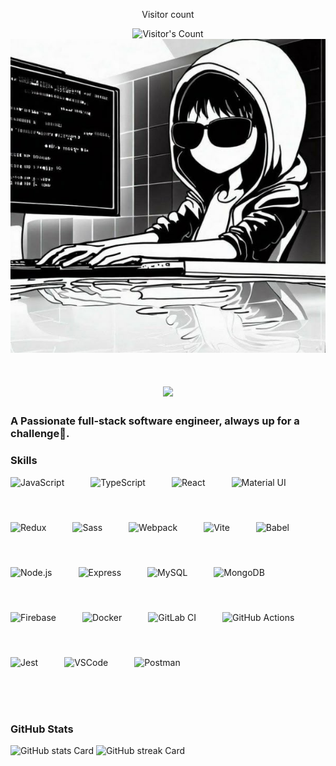 <div align="center"> 
  <p>Visitor count</p>
  <img src="https://profile-counter.glitch.me/gig-ankitsharma/count.svg" alt="Visitor's Count" />
</div>
<div align="center">
  <img src="https://github.com/gig-ankitsharma/gig-ankitsharma/blob/main/91779771e0c323b769b5468319754d3a.jpg" alt="cool coder :)">
</div>
<h1 align="center">
    <img src="https://readme-typing-svg.herokuapp.com/?font=Inter&size=48&center=true&vCenter=true&width=500&height=70&color=4493F8&duration=4000&lines=Hi+There!+👋;+I'm+Ankit!;" />
</h1>

### A Passionate full-stack software engineer, always up for a challenge🥂.

 **<h3 align="left">Skills</h3>**

<div
      style="display: flex; flex-wrap: wrap; gap: 24px; justify-content: left"
    >
      <img
        src="https://skillicons.dev/icons?i=javascript"
        height="48"
        alt="JavaScript"
        style="margin-right: 18px"
      />
      <img
        src="https://skillicons.dev/icons?i=typescript"
        height="48"
        alt="TypeScript"
        style="margin-right: 18px"
      />
      <img
        src="https://skillicons.dev/icons?i=react"
        height="48"
        alt="React"
        style="margin-right: 18px"
      />
      <img
        src="https://skillicons.dev/icons?i=materialui"
        height="48"
        alt="Material UI"
        style="margin-right: 18px"
      />
      <img
        src="https://skillicons.dev/icons?i=redux"
        height="48"
        alt="Redux"
        style="margin-right: 18px"
      />
      <img
        src="https://skillicons.dev/icons?i=sass"
        height="48"
        alt="Sass"
        style="margin-right: 18px"
      />
      <img
        src="https://skillicons.dev/icons?i=webpack"
        height="48"
        alt="Webpack"
        style="margin-right: 18px"
      />
      <img
        src="https://skillicons.dev/icons?i=vite"
        height="48"
        alt="Vite"
        style="margin-right: 18px"
      />
      <img
        src="https://skillicons.dev/icons?i=babel"
        height="48"
        alt="Babel"
        style="margin-right: 18px"
      />
      <img
        src="https://skillicons.dev/icons?i=nodejs"
        height="48"
        alt="Node.js"
        style="margin-right: 18px"
      />
      <img
        src="https://skillicons.dev/icons?i=express"
        height="48"
        alt="Express"
        style="margin-right: 18px"
      />
      <img
        src="https://skillicons.dev/icons?i=mysql"
        height="48"
        alt="MySQL"
        style="margin-right: 18px"
      />
      <img
        src="https://skillicons.dev/icons?i=mongodb"
        height="48"
        alt="MongoDB"
        style="margin-right: 18px"
      />
      <img
        src="https://skillicons.dev/icons?i=firebase"
        height="48"
        alt="Firebase"
        style="margin-right: 18px"
      />
      <img
        src="https://skillicons.dev/icons?i=docker"
        height="48"
        alt="Docker"
        style="margin-right: 18px"
      />
      <img
        src="https://skillicons.dev/icons?i=gitlab"
        height="48"
        alt="GitLab CI"
        style="margin-right: 18px"
      />
      <img
        src="https://skillicons.dev/icons?i=githubactions"
        height="48"
        alt="GitHub Actions"
        style="margin-right: 18px"
      />
      <img
        src="https://skillicons.dev/icons?i=jest"
        height="48"
        alt="Jest"
        style="margin-right: 18px"
      />
      <img
        src="https://skillicons.dev/icons?i=vscode"
        height="48"
        alt="VSCode"
        style="margin-right: 18px"
      />
      <img
        src="https://skillicons.dev/icons?i=postman"
        height="48"
        alt="Postman"
        style="margin-right: 18px"
      />
    </div>

<br />
<br /> 

 **<h3 align="left">GitHub Stats</h3>**
 

<p align="left">
      <img
        width="48%"
        src="https://github-readme-stats.vercel.app/api?username=gig-ankitsharma&theme=react&hide_title=false&hide_rank=false&show_icons=false&include_all_commits=false&count_private=true&line_height=23"
        alt="GitHub stats Card"
      />
      <img
        width="48%"
        src="https://streak-stats.demolab.com/?user=gig-ankitsharma&theme=react&hide_border=false&date_format=M+j%5B%2C+Y%5D&mode=daily&hide_total_contributions=false&hide_current_streak=false&hide_longest_streak=false&card_height=200"
        alt="GitHub streak Card"
      />
    </p>

<br />
